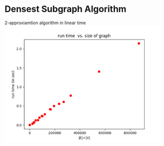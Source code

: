 # Densest Subgraph Algorithm
 2-approxiamtion algorithm in linear time
![performance_fig](performance_fig.png?raw=true "Title")